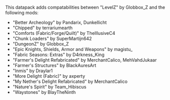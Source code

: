 This datapack adds compatabilities between "LevelZ" by Globbox_Z and the following mods:  

- "Better Archeology" by Pandarix, Dunkellicht
- "Chipped" by terrariumearth
- "Comforts (Fabric/Forge/Quilt)" by TheIllusiveC4
- "Chunk Loaders" by SuperMartijn642
- "DungeonZ" by Globbox_Z
- "Epic Knights, Shields, Armor and Weapons" by magistu_ 
- "Fabric Seasons: Extras" by D4rkness_King
- "Farmer's Delight Refabricated" by MerchantCalico, MehVahdJukaar
- "Farmer's Structures" by BlackAuresArt
- "Inmis" by Draylar1
- "More Delight (Fabric)" by axperty
- "My Nether's Delight Refabricated" by MerchantCalico
- "Nature's Spirit" by Team_Hibiscus
- "Waystones" by BlayTheNinth
